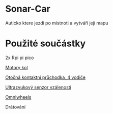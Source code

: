# Sonar-Car
Auticko ktere jezdi po mistnoti a vytváří její mapu

# Použité součástky

2x Rpi pi pico

[Motory kol](https://www.laskakit.cz/dc-motorek-130-3v-16500-rpm/)

[Otočná kontaktní průchodka, 4 vodiče](https://www.laskakit.cz/otocna-kontaktni-pruchodka--4-vodice/)

[Ultrazvukový senzor vzálenosti](https://www.laskakit.cz/ultrazvukovy-meric-vzdalenosti-hc-sr04/)

[Omniwheels](https://www.printables.com/cs/model/240565-kinisi-mecanum-wheels-model-3-100-mm-10-rollers)

Drátování
